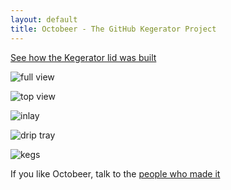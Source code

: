 ```yaml
---
layout: default
title: Octobeer - The GitHub Kegerator Project
---
```


[See how the Kegerator lid was built](http://www.flickr.com/photos/cannikin/sets/72157626468053108/with/5606584264)

![full view](/images/2011-03-14/full.jpg)

![top view](/images/2011-03-14/top.jpg)

![inlay](/images/2011-03-14/inlay.jpg)

![drip tray](/images/2011-03-14/drip.jpg)

![kegs](/images/2011-03-14/kegs.jpg)

If you like Octobeer, talk to the [people who made it][1]

[1]: http://www.google.com/search?q=mojombo%2C+where+did+you+get+this+from%3F
